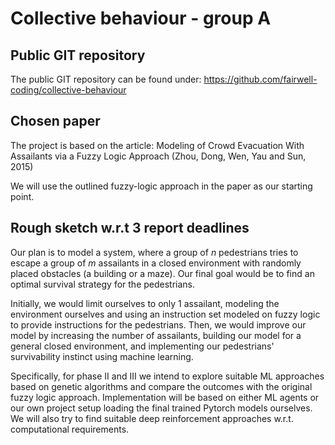 # Collective behaviour - group A

## Public GIT repository 

The public GIT repository can be found under: https://github.com/fairwell-coding/collective-behaviour

## Chosen paper

The project is based on the article: Modeling of Crowd Evacuation With Assailants via a Fuzzy Logic Approach (Zhou, Dong, Wen, Yau and Sun, 2015)

We will use the outlined fuzzy-logic approach in the paper as our starting point. 

## Rough sketch w.r.t 3 report deadlines

Our plan is to model a system, where a group of *n* pedestrians tries to escape a group of *m* assailants in a closed environment with randomly placed obstacles (a building or a maze). Our final goal would be to find an optimal survival strategy for the pedestrians. 

Initially, we would limit ourselves to only 1 assailant, modeling the environment ourselves and using an instruction set modeled on fuzzy logic to provide instructions for the pedestrians. Then, we would improve our model by increasing the number of assailants, building our model for a general closed environment, and implementing our pedestrians' survivability instinct using machine learning.

Specifically, for phase II and III we intend to explore suitable ML approaches based on genetic algorithms and compare the outcomes with the original fuzzy logic approach. Implementation will be based on either ML agents or our own project setup loading the final trained Pytorch models ourselves. We will also try to find suitable deep reinforcement approaches w.r.t. computational requirements. 


